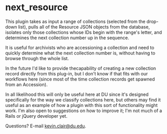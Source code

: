 # next_resource

This plugin takes as input a range of collections (selected from the drop-down list), pulls all of the Resource JSON objects from the database, isolates only those collections whose IDs begin with the range's letter, and determines the next collection number up in the sequence.

It is useful for archivists who are accessioning a collection and need to quickly determine what the next collection number is, without having to browse through the whole list.

In the future I'd like to provide thecapability of creating a new collection record directly from this plug-in, but I don't know if that fits with our workflows here (since most of the time collection records get spawned from an Accession).

In all likelihood this will only be useful here at DU since it's designed specifically for the way we classify collections here, but others may find it useful as an example of how a plugin with this sort of functionality might work. I'm also open to suggestions on how to improve it; I'm not much of a Rails or jQuery developer yet.

Questions? E-mail kevin.clair@du.edu.
